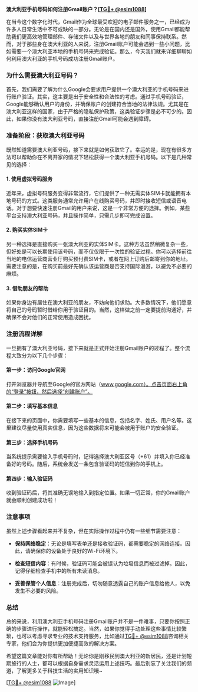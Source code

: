 **澳大利亚手机号码如何注册Gmail账户？[[TG💪+ @esim1088](https://t.me/s/esim1088)]**

在当今这个数字化时代，Gmail作为全球最受欢迎的电子邮件服务之一，已经成为许多人日常生活中不可或缺的一部分。无论是在国内还是国外，使用Gmail都能帮助我们更高效地管理邮件、存储文件以及与世界各地的朋友和同事保持联系。然而，对于那些身在澳大利亚的人来说，注册Gmail账户可能会遇到一些小问题，比如需要一个澳大利亚本地的手机号码来完成验证。那么，今天我们就来详细聊聊如何利用澳大利亚的手机号码成功注册Gmail账户。

### **为什么需要澳大利亚号码？**

首先，我们需要了解为什么Google会要求用户提供一个澳大利亚的手机号码来进行账户验证。其实，这主要是出于安全性和合法性的考虑。通过手机号码验证，Google能够确认用户的身份，并确保账户的创建符合当地的法律法规。尤其是在澳大利亚这样的国家，由于严格的隐私保护政策，这类验证步骤是必不可少的。因此，如果你没有澳大利亚号码，直接注册Gmail可能会遇到障碍。

### **准备阶段：获取澳大利亚号码**

既然知道需要澳大利亚号码，接下来就是如何获取它了。幸运的是，现在有很多方法可以帮助你在不离开家的情况下轻松获得一个澳大利亚手机号码。以下是几种常见的选择：

#### **1. 使用虚拟号码服务**
近年来，虚拟号码服务变得非常流行，它们提供了一种无需实体SIM卡就能拥有本地号码的方式。这类服务通常允许用户在线购买号码，并即时接收短信或语音电话。对于想要快速注册Gmail的用户来说，这是一个非常方便的选择。例如，某些平台支持澳大利亚号码，并且操作简单，只需几步即可完成设置。

#### **2. 购买实体SIM卡**
另一种选择是直接购买一张澳大利亚的实体SIM卡。这种方法虽然稍微复杂一些，但好处是可以长期使用该号码，而不仅仅限于一次性的验证过程。你可以选择前往当地的电信运营商营业厅购买预付费SIM卡，或者在网上订购后邮寄到你的地址。需要注意的是，在购买前最好先确认该运营商是否支持国际漫游，以避免不必要的麻烦。

#### **3. 借助朋友的帮助**
如果你身边有居住在澳大利亚的朋友，不妨向他们求助。大多数情况下，他们愿意将自己的号码暂时借给你用于验证目的。当然，这样做之前一定要提前沟通好，并确保不会对他们的正常使用造成困扰。

### **注册流程详解**

一旦拥有了澳大利亚号码，接下来就是正式开始注册Gmail账户的过程了。整个流程大致分为以下几个步骤：

#### **第一步：访问Google官网**
打开浏览器并导航至Google的官方网站（www.google.com）。点击页面右上角的“登录”按钮，然后选择“创建账户”。

#### **第二步：填写基本信息**
在接下来的页面中，你需要填写一些基本的信息，包括名字、姓氏、用户名等。这里建议尽量使用真实信息，因为这些数据将来可能会被用于账户的安全验证。

#### **第三步：选择手机号码**
当系统提示需要输入手机号码时，记得选择澳大利亚区号（+61）并填入你已经准备好的号码。随后，系统会发送一条包含验证码的短信到你的手机上。

#### **第四步：输入验证码**
收到验证码后，将其准确无误地输入到指定位置。如果一切正常，你的Gmail账户就会顺利创建成功啦！

### **注意事项**

虽然上述步骤看起来并不复杂，但在实际操作过程中仍有一些细节需要注意：

- **保持网络稳定**：无论是填写表单还是接收验证码，都需要稳定的网络连接。因此，请确保你的设备处于良好的Wi-Fi环境下。
  
- **检查短信内容**：有时候，验证码可能会被误认为垃圾信息而被过滤掉。因此，记得仔细检查手机中的所有未读消息。
  
- **妥善保管个人信息**：注册完成后，切勿随意透露自己的账户信息给他人，以免发生不必要的风险。

### **总结**

总的来说，利用澳大利亚手机号码注册Gmail账户并不是一件难事，只要你按照正确的步骤进行操作，就能轻松搞定。当然，如果你觉得手动处理这些事情比较繁琐，也可以考虑寻求专业的技术支持服务，比如通过[TG💪+ @esim1088](https://t.me/s/esim1088)咨询相关专家，他们会为你提供更加便捷高效的解决方案。

希望这篇文章能对你有所帮助！无论你是刚移民到澳大利亚的新居民，还是计划短期旅行的人士，都可以根据自身需求灵活运用上述技巧。最后别忘了关注我们的频道，了解更多关于科技生活的实用知识哦~ 

[[TG💪+ @esim1088](https://t.me/s/esim1088) ![Image](https://i.postimg.cc/4NQfJmqS/Snipaste-2025-05-13-00-14-12.png)]